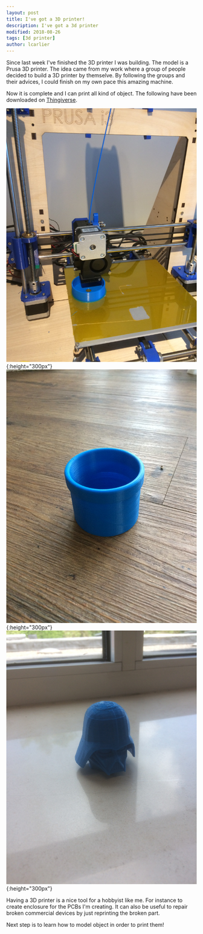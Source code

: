 ```yaml
---
layout: post
title: I've got a 3D printer!
description: I've got a 3d printer
modified: 2018-08-26
tags: [3d printer]
author: lcarlier
---
```


Since last week I've finished the 3D printer I was building. The model is a Prusa 3D printer. The idea came from my work where a group of people decided to build a 3D printer by themselve. By following the groups and their advices, I could finish on my own pace this amazing machine.

Now it is complete and I can print all kind of object. The following have been downloaded on [Thingiverse](https://www.thingiverse.com/).

![3d printer](/assets/img/3d/IMG_0767.JPG "3D printer in action"){:height="300px"}
![first object](/assets/img/3d/IMG_0770.JPG "A beautiful flower pot"){:height="300px"}
![Dark Vador](/assets/img/3d/IMG_0798.JPG "May the force be with you"){:height="300px"}

Having a 3D printer is a nice tool for a hobbyist like me. For instance to create enclosure for the PCBs I'm creating. It can also be useful to repair broken commercial devices by just reprinting the broken part.

Next step is to learn how to model object in order to print them!
